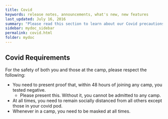 ```yaml
---
title: Covid
keywords: release notes, announcements, what's new, new features
last_updated: July 16, 2016
summary: "Please read this section to learn about our Covid precautions"
sidebar: mydoc_sidebar
permalink: covid.html
folder: mydoc
---
```


## Covid Requirements
For the safety of both you and those at the camp, please respect the following:

- You need to present proof that, within 48 hours of joining any camp, you tested negative.
  - Please present this. Without it, you cannot be admitted to any camp.
- At all times, you need to remain socially distanced from all others except those in your covid pod.
- Whenever in a camp, you need to be masked at all times.

